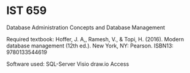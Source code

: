 # IST 659

Database Administration Concepts and Database Management

Required textbook: 
Hoffer, J. A,, Ramesh, V., & Topi, H. (2016). Modern database management (12th ed.). New York, NY:
Pearson. ISBN13: 9780133544619

Software used:
SQL-Server
Visio
draw.io
Access

